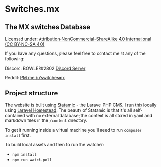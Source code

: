 # Switches.mx
## The MX switches Database

Licensed under: [Attribution-NonCommercial-ShareAlike 4.0 International (CC BY-NC-SA 4.0)](https://creativecommons.org/licenses/by-nc-sa/4.0/)

If you have any questions, please feel free to contact me at any of the following:

Discord: BOWLER#2802 [Discord Server ](https://discord.gg/pZxjvza)

Reddit: [PM me /u/switchesmx](https://www.reddit.com/message/compose/?to=switchesmx)

## Project structure

The website is built using [Statamic](https://statamic.com/) - the Laravel PHP CMS. I run this locally using [Laravel Homestead](https://laravel.com/docs/8.x/homestead). The beauty of Statamic is that it's all self-contained with no external database; the content is all stored in yaml and markdown files in the `/content` directory.

To get it running inside a virtual machine you'll need to run `composer install` first.

To build local assets and then to run the watcher:
- `npm install`
- `npm run watch-poll`